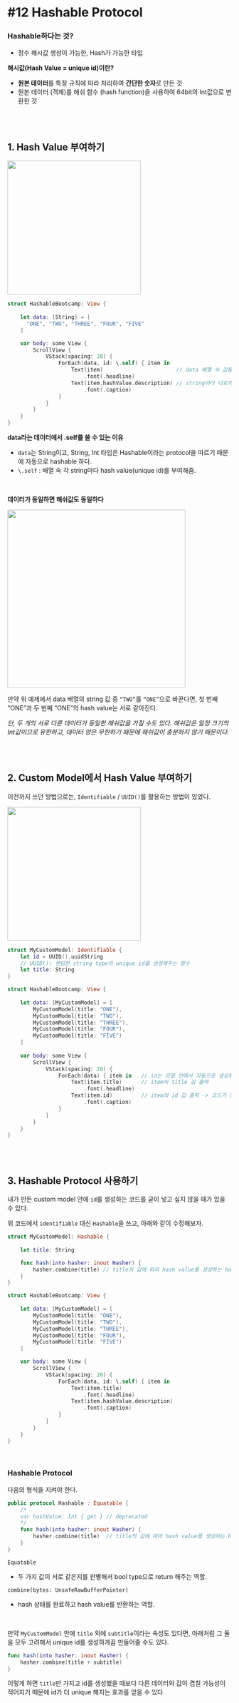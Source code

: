 # **#12 Hashable Protocol**

### **Hashable하다는 것?**

- 정수 해시값 생성이 가능한, Hash가 가능한 타입

**해시값(Hash Value = unique id)이란?** 

- **원본 데이터**를 특정 규칙에 따라 처리하여 **간단한 숫자**로 만든 것
- 원본 데이터 (객체)를 해쉬 함수 (hash function)을 사용하여 64bit의 Int값으로 변환한 것

<br>
<br>

## **1. Hash Value 부여하기**

<img src="https://github.com/yongbeomkwak/SwiftUI-Study/assets/126866283/7fd96fbb-f527-46f9-b474-6686818e73ca" width = 300>

```swift
struct HashableBootcamp: View {
    
	let data: [String] = [
	  "ONE", "TWO", "THREE", "FOUR", "FIVE"
  	]

	var body: some View {
		ScrollView {
		  	VStack(spacing: 20) {
				ForEach(data, id: \.self) { item in
					Text(item)               		 // data 배열 속 값들을 출력해보기
		        		.font(.headline)
	        		Text(item.hashValue.description) // string마다 다르게 부여된 hash value 보기
	          			.font(.caption)
	      		}
			}
	  	}
	}
}

```

**data라는 데이터에서 \.self를 쓸 수 있는 이유** 

- `data`는 String이고, String, Int 타입은 Hashable이라는 protocol을 따르기 때문에 자동으로 hashable 하다.
- `\.self` : 배열 속 각 string마다 hash value(unique id)를 부여해줌.

<br>

**데이터가 동일하면 해쉬값도 동일하다**

<img src="https://github.com/yongbeomkwak/SwiftUI-Study/assets/126866283/54403135-0dcd-482e-aeef-8dcf7c118109" width = 400>

만약 위 예제에서 data 배열의 string 값 중 `“TWO”`를 `“ONE”`으로 바꾼다면, 첫 번째 “ONE”과 두 번째 “ONE”의 hash value는 서로 같아진다.

*단, 두 개의 서로 다른 데이터가 동일한 해쉬값을 가질 수도 있다. 해쉬값은 일정 크기의 Int값이므로 유한하고, 데이터 양은 무한하기 때문에 해쉬값이 충분하지 않기 때문이다.*

<br>
<br>

## **2. Custom Model에서 Hash Value 부여하기**

이전까지 쓰던 방법으로는, `Identifiable` / `UUID()`를 활용하는 방법이 있었다.

<img src="https://github.com/yongbeomkwak/SwiftUI-Study/assets/126866283/8b007256-7260-4b1a-ae43-de4cfb1acaf2" width = 300>

```swift
struct MyCustomModel: Identifiable {
	let id = UUID().uuidString 
	// UUID(): 랜덤한 string type의 unique id를 생성해주는 함수
  	let title: String
}

struct HashableBootcamp: View {
    
	let data: [MyCustomModel] = [
	  	MyCustomModel(title: "ONE"),
    	MyCustomModel(title: "TWO"),
    	MyCustomModel(title: "THREE"),
    	MyCustomModel(title: "FOUR"),
    	MyCustomModel(title: "FIVE")
  	]
    
 	var body: some View {
	  	ScrollView {
	    	VStack(spacing: 20) {
	      		ForEach(data) { item in   // id는 모델 안에서 자동으로 생성된 상태
	        		Text(item.title)      // item의 title 값 출력
	          			.font(.headline)
          			Text(item.id)         // item의 id 값 출력 -> 코드가 간결해짐
            			.font(.caption)
        		}
      		}
    	}
  	}
}
```
<br>
<br>

## **3. Hashable Protocol 사용하기**

내가 만든 custom model 안에 `id`를 생성하는 코드를 굳이 넣고 싶지 않을 때가 있을 수 있다.

위 코드에서 `identifiable` 대신 `Hashable`을 쓰고, 아래와 같이 수정해보자.

```swift
struct MyCustomModel: Hashable {
	
  	let title: String

	func hash(into hasher: inout Hasher) {
	  	hasher.combine(title) // title의 값에 따라 hash value를 생성하는 hasher
  	}
}

struct HashableBootcamp: View {
    
	let data: [MyCustomModel] = [
	 	MyCustomModel(title: "ONE"),
    	MyCustomModel(title: "TWO"),
    	MyCustomModel(title: "THREE"),
    	MyCustomModel(title: "FOUR"),
 		MyCustomModel(title: "FIVE")
  	]

	var body: some View {
		ScrollView {
		  	VStack(spacing: 20) {
				ForEach(data, id: \.self) { item in
					Text(item.title)
		        		.font(.headline)
	        		Text(item.hashValue.description)
	          			.font(.caption)
		    	}
			}
		}
	}
}
```
<br>

### **Hashable Protocol**

다음의 형식을 지켜야 한다.

```swift
public protocol Hashable : Equatable {
	/* 
	var hashValue: Int { get } // deprecated 
	*/
	func hash(into hasher: inout Hasher) {
		hasher.combine(title)  // title의 값에 따라 hash value를 생성하는 hasher
	}
}
```

`Equatable`
- 두 가지 값이 서로 같은지를 판별해서 bool type으로 return 해주는 역할.

`combine(bytes: UnsafeRawBufferPointer)` 
- hash 상태를 완료하고 hash value를 반환하는 역할.

<br>

만약 `MyCustomModel` 안에 `title` 외에 `subtitle`이라는 속성도 있다면, 아래처럼 그 둘을 모두 고려해서 unique id를 생성하게끔 만들어줄 수도 있다.

```swift
func hash(into hasher: inout Hasher) {
	hasher.combine(title + subtitle)
}
```

이렇게 하면 `title`만 가지고 id를 생성했을 때보다 다른 데이터와 값이 겹칠 가능성이 적어지기 때문에 id가 더 unique 해지는 효과를 얻을 수 있다.